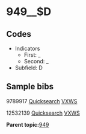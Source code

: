 # 949\_\_$D

## Codes

-   Indicators
    -   First: \_
    -   Second: \_
-   Subfield: D

## Sample bibs

9789917 [Quicksearch](https://search.library.yale.edu/catalog/9789917) [VXWS](http://prodorbis.library.yale.edu:7014/vxws/GetHoldingsService?bibId=9789917)

12532139 [Quicksearch](https://search.library.yale.edu/catalog/12532139) [VXWS](http://prodorbis.library.yale.edu:7014/vxws/GetHoldingsService?bibId=12532139)

**Parent topic:**[949](../../tags/949/949.md)


